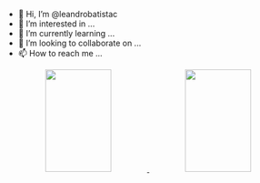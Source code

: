 - 👋 Hi, I’m @leandrobatistac
- 👀 I’m interested in ...
- 🌱 I’m currently learning ...
- 💞️ I’m looking to collaborate on ...
- 📫 How to reach me ...

<div align="center">
  <a href="https://github.com/rafaballerini">
  <img width="48%" height="180em" src="https://github-readme-stats.vercel.app/api?username=LeandroBatistaC&show_icons=true&theme=dark&hide_border=true&&include_all_commits=true&count_private=true"/>
  <img width="48%" height="180em" src="https://github-readme-stats.vercel.app/api/top-langs/?username=LeandroBatistaC&layout=compact&langs_count=7&theme=dark&hide_border=true"/>
</div>
